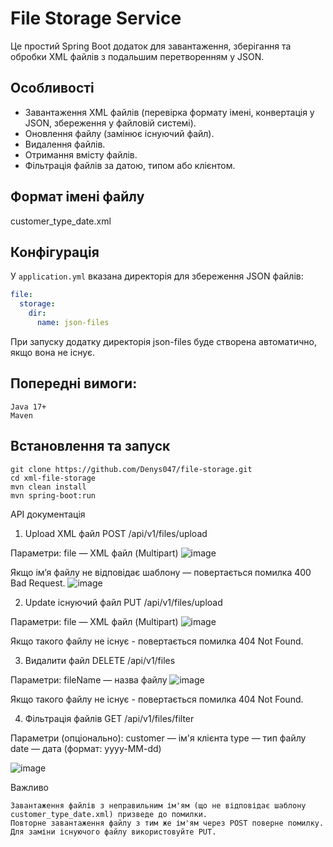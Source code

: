 # File Storage Service

Це простий Spring Boot додаток для завантаження, зберігання та обробки XML файлів з подальшим перетворенням у JSON.

## Особливості
- Завантаження XML файлів (перевірка формату імені, конвертація у JSON, збереження у файловій системі).
- Оновлення файлу (замінює існуючий файл).
- Видалення файлів.
- Отримання вмісту файлів.
- Фільтрація файлів за датою, типом або клієнтом.

## Формат імені файлу
customer_type_date.xml

## Конфігурація
У `application.yml` вказана директорія для збереження JSON файлів:
```yaml
file:
  storage:
    dir:
      name: json-files
```
При запуску додатку директорія json-files буде створена автоматично, якщо вона не існує.

## Попередні вимоги:
    Java 17+
    Maven

## Встановлення та запуск

    git clone https://github.com/Denys047/file-storage.git
    cd xml-file-storage
    mvn clean install
    mvn spring-boot:run


API документація

1. Upload XML файл
POST /api/v1/files/upload

Параметри:
    file — XML файл (Multipart)
![image](https://github.com/user-attachments/assets/fed6fbe7-bd39-484d-9e18-ba082e76abef)


Якщо ім’я файлу не відповідає шаблону — повертається помилка 400 Bad Request.
![image](https://github.com/user-attachments/assets/c2370627-924d-4099-a1bc-d6287a167afd)


2. Update існуючий файл
PUT /api/v1/files/upload

Параметри:
    file — XML файл (Multipart)
![image](https://github.com/user-attachments/assets/e4c8c4f6-d9a5-4840-a597-ee08afaeddde)

Якщо такого файлу не існує - повертається помилка 404 Not Found.

3. Видалити файл
DELETE /api/v1/files

Параметри:
    fileName — назва файлу
![image](https://github.com/user-attachments/assets/2ee0666a-1878-488e-a719-0147df0918f4)

Якщо такого файлу не існує - повертається помилка 404 Not Found.

4. Фільтрація файлів
GET /api/v1/files/filter

Параметри (опціонально):
    customer — ім'я клієнта
    type — тип файлу
    date — дата (формат: yyyy-MM-dd)

![image](https://github.com/user-attachments/assets/3c321603-c503-45c6-8be6-2995ba7c47fc)



Важливо

    Завантаження файлів з неправильним ім'ям (що не відповідає шаблону customer_type_date.xml) призведе до помилки.
    Повторне завантаження файлу з тим же ім'ям через POST поверне помилку.
    Для заміни існуючого файлу використовуйте PUT.



